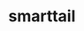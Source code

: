 # smarttail
<!-- I have learned about the median filter and how it works.

The basic idea behind this filter is for any element of the signal to look at its neighborhood and pick up the element that is most similar.

Median filter algorithm:

place a window over the element
pick up elements
Order elements
Take the middle element
In the function median filter(), I have first moved the window through all the elements of the image, and pick up the window elements. Since I need only the middle element in the window, I have sorted only half the elements and put the minimum element in its position. Then I have set the result to the middle element.

Edges:

First I have to extend my image.

I have done that by adding lines at top and bottom and columns to left and right.

If N or M is less than 1 or invalid Null input, we exit out of the function 

Next is to allocate memory for a signal extension. After successfully filling the lines, we call for the median filter implementation.

We free the memory by deleting the extension. -->
